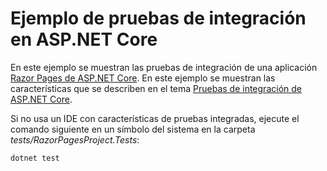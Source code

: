 # <a name="aspnet-core-integration-testing-sample"></a>Ejemplo de pruebas de integración en ASP.NET Core

En este ejemplo se muestran las pruebas de integración de una aplicación [Razor Pages de ASP.NET Core](https://docs.microsoft.com/aspnet/core/mvc/razor-pages). En este ejemplo se muestran las características que se describen en el tema [Pruebas de integración de ASP.NET Core](https://docs.microsoft.com/aspnet/core/test/integration-tests).

Si no usa un IDE con características de pruebas integradas, ejecute el comando siguiente en un símbolo del sistema en la carpeta *tests/RazorPagesProject.Tests*:

```dotnetcli
dotnet test
```
